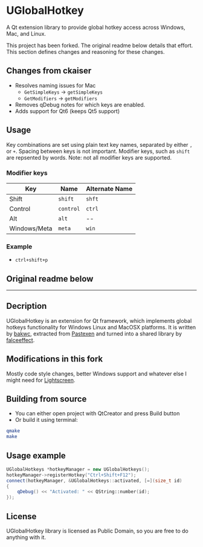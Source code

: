 # UGlobalHotkey

A Qt extension library to provide global hotkey access across Windows, Mac, and Linux.

This project has been forked. The original readme below details that effort. This section defines changes and reasoning for these changes.

## Changes from ckaiser

* Resolves naming issues for Mac
  * `GetSimpleKeys` -> `getSimpleKeys`
  * `GetModifiers` -> `getModifiers`
* Removes qDebug notes for which keys are enabled.
* Adds support for Qt6 (keeps Qt5 support)

## Usage

Key combinations are set using plain text key names, separated by either `,` or `+`. Spacing between keys is not important. Modifier keys, such as `shift` are repsented by words. Note: not all modifier keys are supported.

### Modifier keys

| Key          | Name      | Alternate Name |
| ------------ | --------- | -------------- |
| Shift        | `shift`   | `shft`         |
| Control      | `control` | `ctrl`         |
| Alt          | `alt`     | --             |
| Windows/Meta | `meta`    | `win`          |

### Example

* `ctrl+shift+p`

## Original readme below

---

## Decription  

UGlobalHotkey is an extension for Qt framework, which implements global hotkeys functionality for Windows Linux and MacOSX platforms.
It is written by [bakwc](https://github.com/bakwc), extracted from [Pastexen](https://github.com/bakwc/Pastexen) and turned into a shared library by [falceeffect](https://github.com/falceeffect).

## Modifications in this fork

Mostly code style changes, better Windows support and whatever else I might need for [Lightscreen](http://github.com/ckaiser/Lightscreen).

## Building from source  

* You can either open project with QtCreator and press Build button
* Or build it using terminal:

``` sh
qmake  
make
```

## Usage example  

``` c++
UGlobalHotkeys *hotkeyManager = new UGlobalHotkeys();
hotkeyManager->registerHotkey("Ctrl+Shift+F12");
connect(hotkeyManager, &UGlobalHotkeys::activated, [=](size_t id)
{
    qDebug() << "Activated: " << QString::number(id);
});
```

## License

UGlobalHotkey library is licensed as Public Domain, so you are free to do anything with it.
